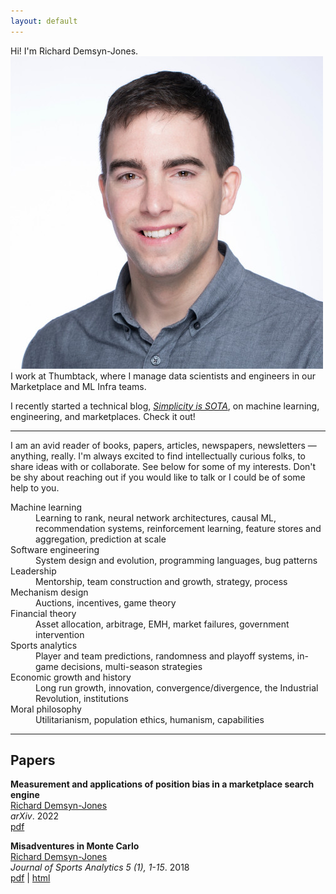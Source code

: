 ```yaml
---
layout: default
---
```


Hi! I'm Richard Demsyn-Jones. <img class="profile-picture" src="assets/img/headshot_b.jpeg"> I work at Thumbtack, where I manage data scientists and engineers in
our Marketplace and ML Infra teams.

I recently started a technical blog, [*Simplicity is SOTA*](https://simplicityissota.substack.com), on machine learning, engineering, and marketplaces. Check it out!

* * *

I am an avid reader of books, papers, articles, newspapers, newsletters — anything, really. I'm
always excited to find intellectually curious folks, to share ideas with or collaborate. See
below for some of my interests. Don't be shy about reaching out if you would like to talk or I could be of some help to you. 

<dl>
<dt>Machine learning</dt>
<dd>Learning to rank, neural network architectures, causal ML, recommendation systems, reinforcement learning, feature stores and aggregation, prediction at scale</dd>
<dt>Software engineering</dt>
<dd>System design and evolution, programming languages, bug patterns</dd>
<dt>Leadership</dt>
<dd>Mentorship, team construction and growth, strategy, process</dd>
<dt>Mechanism design</dt>
<dd>Auctions, incentives, game theory</dd>
<dt>Financial theory</dt>
<dd>Asset allocation, arbitrage, EMH, market failures, government intervention</dd>
<dt>Sports analytics</dt>
<dd>Player and team predictions, randomness and playoff systems, in-game decisions, multi-season strategies</dd>
<dt>Economic growth and history</dt>
<dd>Long run growth, innovation, convergence/divergence, the Industrial Revolution, institutions</dd>
<dt>Moral philosophy</dt>
<dd>Utilitarianism, population ethics, humanism, capabilities</dd>
</dl>

* * *

## Papers

**Measurement and applications of position bias in a marketplace search engine**  
<u>Richard Demsyn-Jones</u>  
*arXiv*. 2022  
[pdf](https://arxiv.org/abs/2206.11720)

**Misadventures in Monte Carlo**  
<u>Richard Demsyn-Jones</u>  
*Journal of Sports Analytics 5 (1), 1-15*. 2018  
[pdf](https://content.iospress.com/download/journal-of-sports-analytics/jsa220?id=journal-of-sports-analytics%2Fjsa220) | [html](https://content.iospress.com/articles/journal-of-sports-analytics/jsa220)


